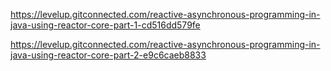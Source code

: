 https://levelup.gitconnected.com/reactive-asynchronous-programming-in-java-using-reactor-core-part-1-cd516dd579fe

https://levelup.gitconnected.com/reactive-asynchronous-programming-in-java-using-reactor-core-part-2-e9c6caeb8833